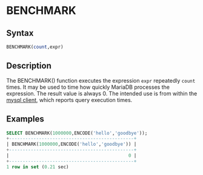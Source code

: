 # BENCHMARK

## Syntax

```sql
BENCHMARK(count,expr)
```

## Description

The BENCHMARK() function executes the expression `expr` repeatedly `count`
times. It may be used to time how quickly MariaDB processes the
expression. The result value is always 0. The intended use is from
within the [mysql client](/clients-utilities/mysql-client/mysql-command-line-client/), which reports query execution times.

## Examples

```sql
SELECT BENCHMARK(1000000,ENCODE('hello','goodbye'));
+----------------------------------------------+
| BENCHMARK(1000000,ENCODE('hello','goodbye')) |
+----------------------------------------------+
|                                            0 |
+----------------------------------------------+
1 row in set (0.21 sec)
```